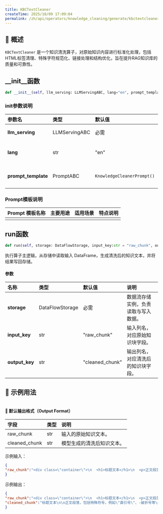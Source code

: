 ```yaml
---
title: KBCTextCleaner
createTime: 2025/10/09 17:09:04
permalink: /zh/api/operators/knowledge_cleaning/generate/kbctextcleaner/
---
```


## 📘 概述
`KBCTextCleaner` 是一个知识清洗算子，对原始知识内容进行标准化处理，包括HTML标签清理、特殊字符规范化、链接处理和结构优化，旨在提升RAG知识库的质量和可靠性。

## __init__函数
```python
def __init__(self, llm_serving: LLMServingABC, lang="en", prompt_template = KnowledgeCleanerPrompt)
```
### init参数说明
| 参数名 | 类型 | 默认值 | 说明 |
| :------------------ | :-------------- | :---------------------------- | :------------------------------ |
| **llm_serving** | LLMServingABC | 必需 | 大语言模型服务实例，用于执行推理与生成。 |
| **lang** | str | "en" | 语言设置，用于选择提示词模板的语言，支持'zh'和'en'。 |
| **prompt_template** | PromptABC | `KnowledgeCleanerPrompt()` | 提示词模板对象。若不提供，则使用默认的 `KnowledgeCleanerPrompt`。 |

### Prompt模板说明
| Prompt 模板名称 | 主要用途 | 适用场景 | 特点说明 |
| --- | --- | --- | --- |
| | | | |

## run函数
```python
def run(self, storage: DataFlowStorage, input_key:str = "raw_chunk", output_key:str = "cleaned_chunk")
```
执行算子主逻辑，从存储中读取输入 DataFrame，生成清洗后的知识文本，并将结果写回存储。

#### 参数
| 名称 | 类型 | 默认值 | 说明 |
| :------------- | :---------------- | :---------------- | :----------------- |
| **storage** | DataFlowStorage | 必需 | 数据流存储实例，负责读取与写入数据。 |
| **input_key** | str | "raw_chunk" | 输入列名，对应原始知识块字段。 |
| **output_key** | str | "cleaned_chunk" | 输出列名，对应清洗后的知识块字段。 |

## 🧠 示例用法
```python

```

#### 🧾 默认输出格式（Output Format）
| 字段 | 类型 | 说明 |
| :-------------- | :---- | :---------- |
| raw_chunk | str | 输入的原始知识文本。 |
| cleaned_chunk | str | 模型生成的清洗后知识文本。 |

示例输入：
```json
{
"raw_chunk":"<div class=\"container\">\n  <h1>标题文本</h1>\n  <p>正文段落，包括特殊符号，例如“弯引号”、–破折号等</p>\n  <img src=\"example.jpg\" alt=\"示意图\">\n  <a href=\"...\">链接文本</a>\n  <pre><code>代码片段</code></pre>\n</div>"
}
```
示例输出：
```json
{
"raw_chunk":"<div class=\"container\">\n  <h1>标题文本</h1>\n  <p>正文段落，包括特殊符号，例如“弯引号”、–破折号等</p>\n  <img src=\"example.jpg\" alt=\"示意图\">\n  <a href=\"...\">链接文本</a>\n  <pre><code>代码片段</code></pre>\n</div>",
"cleaned_chunk":"标题文本\n\n正文段落，包括特殊符号，例如\"直引号\"、-破折号等\n\n[Image: 示意图 example.jpg]\n\n链接文本\n\n<code>代码片段</code>"
}
```
